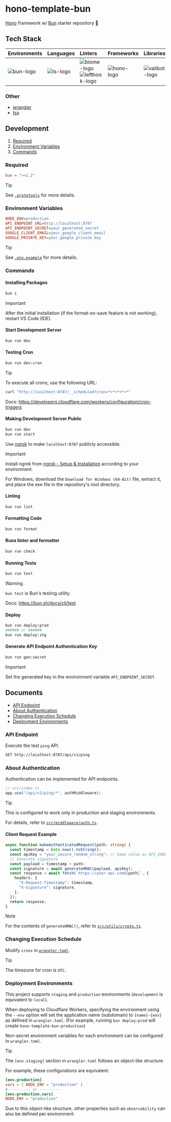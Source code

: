 # hono-template-bun

[Hono](https://github.com/honojs/hono) framework w/ [Bun](https://github.com/oven-sh/bun) starter repository 🐢

## Tech Stack

| Environments | Languages  | Linters                           | Frameworks   | Libraries       | Testing        | CI/CD                 | PaaS                                            |
| :----------- | :--------- | :-------------------------------- | :----------- | :-------------- | :------------- | :-------------------- | :---------------------------------------------- |
| ![bun-logo]  | ![ts-logo] | ![biome-logo]<br>![lefthook-logo] | ![hono-logo] | ![valibot-logo] | ![vitest-logo] | ![githubactions-logo] | ![cloudflareworkers-logo]<br>![cloudflare-logo] |

[bun-logo]: https://img.shields.io/badge/-Bun-000000.svg?logo=bun&style=flat&logoColor=ffffff
[biome-logo]: https://img.shields.io/badge/-Biome-60A5FA.svg?logo=biome&style=flat&logoColor=ffffff
[lefthook-logo]: https://img.shields.io/badge/-Lefthook-FF1E1E.svg?logo=lefthook&style=flat&logoColor=ffffff
[ts-logo]: https://img.shields.io/badge/-TypeScript-3178C6.svg?logo=typescript&style=flat&logoColor=ffffff
[hono-logo]: https://img.shields.io/badge/-Hono-E36002.svg?logo=hono&style=flat&logoColor=ffffff
[valibot-logo]: https://img.shields.io/badge/🤖-Valibot-54AEFF.svg?logo=&style=flat&logoColor=ffffff&labelColor=54AEFF
[vitest-logo]: https://img.shields.io/badge/-Vitest-6E9F18.svg?logo=vitest&style=flat&logoColor=ffffff
[githubactions-logo]: https://img.shields.io/badge/-GitHub%20Actions-2088FF.svg?logo=githubactions&style=flat&logoColor=ffffff
[cloudflareworkers-logo]: https://img.shields.io/badge/-Cloudflare%20Workers-F38020.svg?logo=cloudflareworkers&style=flat&logoColor=ffffff
[cloudflare-logo]: https://img.shields.io/badge/-Cloudflare-F38020.svg?logo=cloudflare&style=flat&logoColor=ffffff

### Other

- [wrangler](https://developers.cloudflare.com/workers/wrangler)
- [tsx](https://github.com/privatenumber/tsx)

## Development

1. [Required](#required)
2. [Environment Variables](#environment-variables)
3. [Commands](#commands)

### Required

```ini
bun = ">=1.2"
```

> [!TIP]
>
> See [`.prototools`](./.prototools) for more details.

### Environment Variables

```ini
NODE_ENV=production
API_ENDPOINT_URL=http://localhost:8787
API_ENDPOINT_SECRET=your_generated_secret
GOOGLE_CLIENT_EMAIL=your_google_client_email
GOOGLE_PRIVATE_KEY=your_google_private_key
```

> [!TIP]
>
> See [`.env.example`](./.env.example) for more details.

### Commands

#### Installing Packages

```sh
bun i
```

> [!IMPORTANT]
>
> After the initial installation (if the format-on-save feature is not working), restart VS Code (IDE).

#### Start Development Server

```sh
bun run dev
```

#### Testing Cron

```sh
bun run dev:cron
```

> [!TIP]
>
> To execute all crons, use the following URL:
>
> ```sh
> curl "http://localhost:8787/__scheduled?cron=*+*+*+*+*"
> ```
>
> Docs: https://developers.cloudflare.com/workers/configuration/cron-triggers

#### Making Development Server Public

```sh
bun run dev
bun run start
```

Use [ngrok](https://ngrok.com) to make `localhost:8787` publicly accessible.

> [!IMPORTANT]
>
> Install ngrok from [ngrok - Setup & Installation](https://dashboard.ngrok.com/get-started/setup) according to your environment.
>
> For Windows, download the `Download for Windows (64-Bit)` file, extract it, and place the exe file in the repository's root directory.

#### Linting

```sh
bun run lint
```

#### Formatting Code

```sh
bun run format
```

#### Runs linter and formatter

```sh
bun run check
```

#### Running Tests

```sh
bun run test
```

> [!WARNING]
>
> `bun test` is Bun's testing utility.
>
> Docs: https://bun.sh/docs/cli/test

#### Deploy

```sh
bun run deploy:prod
###### or ######
bun run deploy:stg
```

#### Generate API Endpoint Authentication Key

```sh
bun run gen:secret
```

> [!IMPORTANT]
>
> Set the generated key in the environment variable `API_ENDPOINT_SECRET`.

## Documents

- [API Endpoint](#api-endpoint)
- [About Authentication](#about-authentication)
- [Changing Execution Schedule](#changing-execution-schedule)
- [Deployment Environments](#deployment-environments)

### API Endpoint

Execute the test `ping` API.

```sh
GET http://localhost:8787/api/v1/ping
```

### About Authentication

Authentication can be implemented for API endpoints.

```ts
// src/index.ts
app.use("/api/v1/ping/*", authMiddleware);
```

> [!TIP]
>
> This is configured to work only in production and staging environments.
>
> For details, refer to [`src/middleware/auth.ts`](./src/middleware/auth.ts).

#### Client Request Example

```ts
async function makeAuthenticatedRequest(path: string) {
  const timestamp = Date.now().toString();
  const apiKey = "your_secure_random_string"; // Same value as API_ENDPOINT_SECRET
  // Generate signature
  const payload = timestamp + path;
  const signature = await generateHMAC(payload, apiKey);
  const response = await fetch(`https://your-api.com${path}`, {
    headers: {
      "X-Request-Timestamp": timestamp,
      "X-Signature": signature,
    },
  });
  return response;
}
```

> [!NOTE]
>
> For the contents of `generateHMAC()`, refer to [`src/utils/crypto.ts`](./src/utils/crypto.ts).

### Changing Execution Schedule

Modify `crons` in [`wrangler.toml`](./wrangler.toml).

> [!TIP]
>
> The timezone for cron is `UTC`.

### Deployment Environments

This project supports `staging` and `production` environments (`development` is equivalent to `local`).

When deploying to Cloudflare Workers, specifying the environment using the `--env` option will set the application name (subdomain) to `{name}-{env}` as defined in `wrangler.toml`. (For example, running `bun deploy:prod` will create `hono-template-bun-production`)

Non-secret environment variables for each environment can be configured in `wrangler.toml`.

> [!TIP]
>
> The `[env.staging]` section in `wrangler.toml` follows an object-like structure.
>
> For example, these configurations are equivalent:
>
> ```toml
> [env.production]
> vars = { NODE_ENV = "production" }
> #---------- or ----------
> [env.production.vars]
> NODE_ENV = "production"
> ```
>
> Due to this object-like structure, other properties such as `observability` can also be defined per environment.
